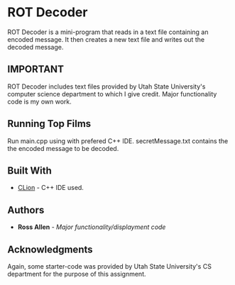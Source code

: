 # ROT Decoder

ROT Decoder is a mini-program that reads in a text file containing an encoded message. It then creates a new text file and writes out the decoded message. 

## IMPORTANT

ROT Decoder includes text files provided by Utah State University's computer science department to which I give credit. Major functionality code is my own work. 

## Running Top Films

Run main.cpp using with prefered C++ IDE. secretMessage.txt contains the the encoded message to be decoded. 


## Built With

* [CLion](https://www.jetbrains.com/clion/) - C++ IDE used.


## Authors

* **Ross Allen** - *Major functionality/displayment code*

## Acknowledgments

Again, some starter-code was provided by Utah State University's CS department for the purpose of this assignment. 